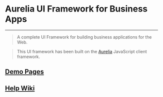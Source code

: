 # Aurelia UI Framework for Business Apps
----

> A complete UI Framework for building business applications for the Web.

> This UI framework has been built on the [Aurelia](http://aurelia.io) JavaScript client framework.


## [Demo Pages](http://adarshpastakia.github.io/aurelia-ui-framework/)

## [Help Wiki](https://github.com/adarshpastakia/aurelia-ui-framework/wiki/Home)


